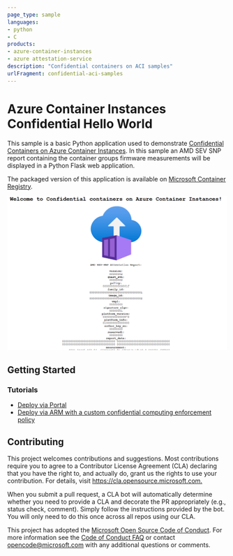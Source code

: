 ```yaml
---
page_type: sample
languages:
- python
- C
products:
- azure-container-instances
- azure attestation-service
description: "Confidential containers on ACI samples"
urlFragment: confidential-aci-samples
---
```



# Azure Container Instances Confidential Hello World

This sample is a basic Python application used to demonstrate [Confidential Containers on Azure Container Instances](aka.ms/aci). In this sample an AMD SEV SNP report containing the container groups firmware measurements will be displayed in a Python Flask web application.

The packaged version of this application is available on [Microsoft Container Registry](https://registry.hub.docker.com/_/microsoft-azuredocs-aci-helloworld?tab=description).

![Hello World Hardware Report](./media/hello-world-cc.png)

## Getting Started

### Tutorials

* [Deploy via Portal](https://aka.ms/aciccportal)
* [Deploy via ARM with a custom confidential computing enforcement policy](https://aka.ms/aciccarm)

## Contributing

This project welcomes contributions and suggestions.  Most contributions require you to agree to a
Contributor License Agreement (CLA) declaring that you have the right to, and actually do, grant us
the rights to use your contribution. For details, visit <https://cla.opensource.microsoft.com.>

When you submit a pull request, a CLA bot will automatically determine whether you need to provide
a CLA and decorate the PR appropriately (e.g., status check, comment). Simply follow the instructions
provided by the bot. You will only need to do this once across all repos using our CLA.

This project has adopted the [Microsoft Open Source Code of Conduct](https://opensource.microsoft.com/codeofconduct/).
For more information see the [Code of Conduct FAQ](https://opensource.microsoft.com/codeofconduct/faq/) or
contact [opencode@microsoft.com](mailto:opencode@microsoft.com) with any additional questions or comments.
